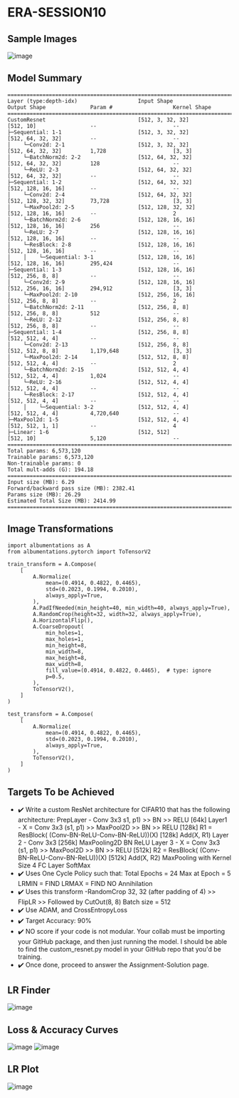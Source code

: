 # ERA-SESSION10

## Sample Images
![image](https://github.com/RaviNaik/ERA-SESSION10/assets/23289802/7d613bed-97e8-4daf-964b-c9c1f373f23e)

## Model Summary
```python3
============================================================================================================================================
Layer (type:depth-idx)                   Input Shape               Output Shape              Param #                   Kernel Shape
============================================================================================================================================
CustomResnet                             [512, 3, 32, 32]          [512, 10]                 --                        --
├─Sequential: 1-1                        [512, 3, 32, 32]          [512, 64, 32, 32]         --                        --
│    └─Conv2d: 2-1                       [512, 3, 32, 32]          [512, 64, 32, 32]         1,728                     [3, 3]
│    └─BatchNorm2d: 2-2                  [512, 64, 32, 32]         [512, 64, 32, 32]         128                       --
│    └─ReLU: 2-3                         [512, 64, 32, 32]         [512, 64, 32, 32]         --                        --
├─Sequential: 1-2                        [512, 64, 32, 32]         [512, 128, 16, 16]        --                        --
│    └─Conv2d: 2-4                       [512, 64, 32, 32]         [512, 128, 32, 32]        73,728                    [3, 3]
│    └─MaxPool2d: 2-5                    [512, 128, 32, 32]        [512, 128, 16, 16]        --                        2
│    └─BatchNorm2d: 2-6                  [512, 128, 16, 16]        [512, 128, 16, 16]        256                       --
│    └─ReLU: 2-7                         [512, 128, 16, 16]        [512, 128, 16, 16]        --                        --
│    └─ResBlock: 2-8                     [512, 128, 16, 16]        [512, 128, 16, 16]        --                        --
│    │    └─Sequential: 3-1              [512, 128, 16, 16]        [512, 128, 16, 16]        295,424                   --
├─Sequential: 1-3                        [512, 128, 16, 16]        [512, 256, 8, 8]          --                        --
│    └─Conv2d: 2-9                       [512, 128, 16, 16]        [512, 256, 16, 16]        294,912                   [3, 3]
│    └─MaxPool2d: 2-10                   [512, 256, 16, 16]        [512, 256, 8, 8]          --                        2
│    └─BatchNorm2d: 2-11                 [512, 256, 8, 8]          [512, 256, 8, 8]          512                       --
│    └─ReLU: 2-12                        [512, 256, 8, 8]          [512, 256, 8, 8]          --                        --
├─Sequential: 1-4                        [512, 256, 8, 8]          [512, 512, 4, 4]          --                        --
│    └─Conv2d: 2-13                      [512, 256, 8, 8]          [512, 512, 8, 8]          1,179,648                 [3, 3]
│    └─MaxPool2d: 2-14                   [512, 512, 8, 8]          [512, 512, 4, 4]          --                        2
│    └─BatchNorm2d: 2-15                 [512, 512, 4, 4]          [512, 512, 4, 4]          1,024                     --
│    └─ReLU: 2-16                        [512, 512, 4, 4]          [512, 512, 4, 4]          --                        --
│    └─ResBlock: 2-17                    [512, 512, 4, 4]          [512, 512, 4, 4]          --                        --
│    │    └─Sequential: 3-2              [512, 512, 4, 4]          [512, 512, 4, 4]          4,720,640                 --
├─MaxPool2d: 1-5                         [512, 512, 4, 4]          [512, 512, 1, 1]          --                        4
├─Linear: 1-6                            [512, 512]                [512, 10]                 5,120                     --
============================================================================================================================================
Total params: 6,573,120
Trainable params: 6,573,120
Non-trainable params: 0
Total mult-adds (G): 194.18
============================================================================================================================================
Input size (MB): 6.29
Forward/backward pass size (MB): 2382.41
Params size (MB): 26.29
Estimated Total Size (MB): 2414.99
============================================================================================================================================
```
## Image Transformations
```python3
import albumentations as A
from albumentations.pytorch import ToTensorV2

train_transform = A.Compose(
    [
        A.Normalize(
            mean=(0.4914, 0.4822, 0.4465),
            std=(0.2023, 0.1994, 0.2010),
            always_apply=True,
        ),
        A.PadIfNeeded(min_height=40, min_width=40, always_apply=True),
        A.RandomCrop(height=32, width=32, always_apply=True),
        A.HorizontalFlip(),
        A.CoarseDropout(
            min_holes=1,
            max_holes=1,
            min_height=8,
            min_width=8,
            max_height=8,
            max_width=8,
            fill_value=(0.4914, 0.4822, 0.4465),  # type: ignore
            p=0.5,
        ),
        ToTensorV2(),
    ]
)

test_transform = A.Compose(
    [
        A.Normalize(
            mean=(0.4914, 0.4822, 0.4465),
            std=(0.2023, 0.1994, 0.2010),
            always_apply=True,
        ),
        ToTensorV2(),
    ]
)
```

## Targets To be Achieved
 - :heavy_check_mark: Write a custom ResNet architecture for CIFAR10 that has the following architecture:
PrepLayer - Conv 3x3 s1, p1) >> BN >> RELU [64k]
Layer1 -
X = Conv 3x3 (s1, p1) >> MaxPool2D >> BN >> RELU [128k]
R1 = ResBlock( (Conv-BN-ReLU-Conv-BN-ReLU))(X) [128k] 
Add(X, R1)
Layer 2 -
Conv 3x3 [256k]
MaxPooling2D
BN
ReLU
Layer 3 -
X = Conv 3x3 (s1, p1) >> MaxPool2D >> BN >> RELU [512k]
R2 = ResBlock( (Conv-BN-ReLU-Conv-BN-ReLU))(X) [512k]
Add(X, R2)
MaxPooling with Kernel Size 4
FC Layer 
SoftMax
- :heavy_check_mark: Uses One Cycle Policy such that:
Total Epochs = 24
Max at Epoch = 5
LRMIN = FIND
LRMAX = FIND
NO Annihilation
- :heavy_check_mark: Uses this transform -RandomCrop 32, 32 (after padding of 4) >> FlipLR >> Followed by CutOut(8, 8)
Batch size = 512
- :heavy_check_mark: Use ADAM, and CrossEntropyLoss
- :heavy_check_mark: Target Accuracy: 90%
- :heavy_check_mark: NO score if your code is not modular. Your collab must be importing your GitHub package, and then just running the model. I should be able to find the custom_resnet.py model in your GitHub repo that you'd be training. 
- :heavy_check_mark: Once done, proceed to answer the Assignment-Solution page. 

## LR Finder
![image](https://github.com/RaviNaik/ERA-SESSION10/assets/23289802/7df02efb-e727-490c-bd5d-25211d1f8f0a)

## Loss & Accuracy Curves
![image](https://github.com/RaviNaik/ERA-SESSION10/assets/23289802/d99b459b-a14e-4624-acdb-63319b9923f6)
![image](https://github.com/RaviNaik/ERA-SESSION10/assets/23289802/398bd2fd-de8d-4399-a633-c18b4947ec47)

## LR Plot
![image](https://github.com/RaviNaik/ERA-SESSION10/assets/23289802/7fd57b6b-54a0-43dc-95e6-64be165a5339)





